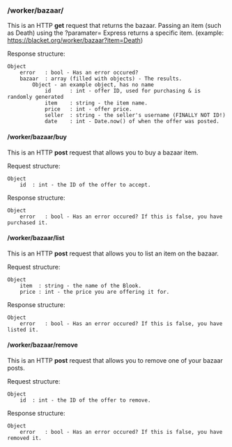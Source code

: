 ### /worker/bazaar/
This is an HTTP **get** request that returns the bazaar.
Passing an item (such as Death) using the ?paramater= Express returns a specific item. (example: https://blacket.org/worker/bazaar?item=Death)

Response structure:
```
Object
    error   : bool - Has an error occured?
    bazaar  : array (filled with objects) - The results.
        Object - an example object, has no name
            id      : int - offer ID, used for purchasing & is randomly generated
            item    : string - the item name.
            price   : int - offer price.
            seller  : string - the seller's username (FINALLY NOT ID!)
            date    : int - Date.now() of when the offer was posted.
```

#### /worker/bazaar/buy
This is an HTTP **post** request that allows you to buy a bazaar item.

Request structure:
```
Object
    id  : int - the ID of the offer to accept.
```

Response structure:
```
Object
    error   : bool - Has an error occured? If this is false, you have purchased it.
```

#### /worker/bazaar/list
This is an HTTP **post** request that allows you to list an item on the bazaar.

Request structure:
```
Object
    item  : string - the name of the Blook.
    price : int - the price you are offering it for.
```

Response structure:
```
Object
    error   : bool - Has an error occured? If this is false, you have listed it.
```

#### /worker/bazaar/remove
This is an HTTP **post** request that allows you to remove one of your bazaar posts.

Request structure:
```
Object
    id  : int - the ID of the offer to remove.
```

Response structure:
```
Object
    error   : bool - Has an error occured? If this is false, you have removed it.
```
